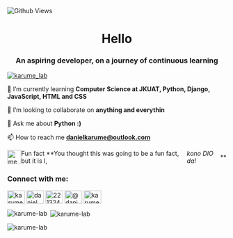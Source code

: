 ![Github Views](https://github-views.deno.dev/api/badge/Karume-lab?label=Stalkers)

<h1 align="center">Hello</h1>
<h3 align="center">An aspiring developer, on a journey of continuous learning</h3>

<p align="left"> <a href="https://twitter.com/karume_lab" target="blank"><img src="https://img.shields.io/twitter/follow/karume_lab?logo=twitter&style=for-the-badge" alt="karume_lab" /></a> </p>

🌱 I’m currently learning **Computer Science at JKUAT, Python, Django, JavaScript, HTML and CSS**

👯 I’m looking to collaborate on **anything and everythin**

💬 Ask me about **Python :)**

📫 How to reach me **danielkarume@outlook.com**

<div style="display:flex; align-items:center;">
<a href="https://emoji.gg/emoji/6991_menacing"><img src="https://cdn3.emoji.gg/emojis/6991_menacing.png" width="32px" height="32px" alt="menacing"></a> Fun fact **You thought this was going to be a fun fact, but it is I, <em>kono DIO da!</em> **
</div>

<h3 align="left">Connect with me:</h3>
<p align="left">
<a href="https://twitter.com/karume_lab" target="blank"><img align="center" src="https://raw.githubusercontent.com/rahuldkjain/github-profile-readme-generator/master/src/images/icons/Social/twitter.svg" alt="karume_lab" height="30" width="40" /></a>
<a href="https://ke.linkedin.com/in/daniel-karume-9aa21a253" target="blank"><img align="center" src="https://raw.githubusercontent.com/rahuldkjain/github-profile-readme-generator/master/src/images/icons/Social/linked-in-alt.svg" alt="daniel karume" height="30" width="40" /></a>
<a href="https://stackoverflow.com/users/22132420" target="blank"><img align="center" src="https://raw.githubusercontent.com/rahuldkjain/github-profile-readme-generator/master/src/images/icons/Social/stack-overflow.svg" alt="22132420" height="30" width="40" /></a>
<a href="https://medium.com/@danielkarume" target="blank"><img align="center" src="https://raw.githubusercontent.com/rahuldkjain/github-profile-readme-generator/master/src/images/icons/Social/medium.svg" alt="@danielkarume" height="30" width="40" /></a>
<a href="https://www.leetcode.com/karume-lab" target="blank"><img align="center" src="https://raw.githubusercontent.com/rahuldkjain/github-profile-readme-generator/master/src/images/icons/Social/leet-code.svg" alt="karume-lab" height="30" width="40" /></a>
</p>

<!-- <h3 align="left">Languages and Tools:</h3>
<p align="left"> <a href="https://getbootstrap.com" target="_blank" rel="noreferrer"> <img src="https://raw.githubusercontent.com/devicons/devicon/master/icons/bootstrap/bootstrap-plain-wordmark.svg" alt="bootstrap" width="40" height="40"/> </a> <a href="https://www.cprogramming.com/" target="_blank" rel="noreferrer"> <img src="https://raw.githubusercontent.com/devicons/devicon/master/icons/c/c-original.svg" alt="c" width="40" height="40"/> </a> <a href="https://www.w3schools.com/cpp/" target="_blank" rel="noreferrer"> <img src="https://raw.githubusercontent.com/devicons/devicon/master/icons/cplusplus/cplusplus-original.svg" alt="cplusplus" width="40" height="40"/> </a> <a href="https://www.w3schools.com/css/" target="_blank" rel="noreferrer"> <img src="https://raw.githubusercontent.com/devicons/devicon/master/icons/css3/css3-original-wordmark.svg" alt="css3" width="40" height="40"/> </a> <a href="https://www.djangoproject.com/" target="_blank" rel="noreferrer"> <img src="https://cdn.worldvectorlogo.com/logos/django.svg" alt="django" width="40" height="40"/> </a> <a href="https://www.figma.com/" target="_blank" rel="noreferrer"> <img src="https://www.vectorlogo.zone/logos/figma/figma-icon.svg" alt="figma" width="40" height="40"/> </a> <a href="https://git-scm.com/" target="_blank" rel="noreferrer"> <img src="https://www.vectorlogo.zone/logos/git-scm/git-scm-icon.svg" alt="git" width="40" height="40"/> </a> <a href="https://www.w3.org/html/" target="_blank" rel="noreferrer"> <img src="https://raw.githubusercontent.com/devicons/devicon/master/icons/html5/html5-original-wordmark.svg" alt="html5" width="40" height="40"/> </a> <a href="https://developer.mozilla.org/en-US/docs/Web/JavaScript" target="_blank" rel="noreferrer"> <img src="https://raw.githubusercontent.com/devicons/devicon/master/icons/javascript/javascript-original.svg" alt="javascript" width="40" height="40"/> </a> <a href="https://www.linux.org/" target="_blank" rel="noreferrer"> <img src="https://raw.githubusercontent.com/devicons/devicon/master/icons/linux/linux-original.svg" alt="linux" width="40" height="40"/> </a> <a href="https://www.photoshop.com/en" target="_blank" rel="noreferrer"> <img src="https://raw.githubusercontent.com/devicons/devicon/master/icons/photoshop/photoshop-line.svg" alt="photoshop" width="40" height="40"/> </a> <a href="https://www.python.org" target="_blank" rel="noreferrer"> <img src="https://raw.githubusercontent.com/devicons/devicon/master/icons/python/python-original.svg" alt="python" width="40" height="40"/> </a> <a href="https://www.adobe.com/products/xd.html" target="_blank" rel="noreferrer"> <img src="https://cdn.worldvectorlogo.com/logos/adobe-xd.svg" alt="xd" width="40" height="40"/> </a> </p> -->

<p><img align="left" src="https://github-readme-stats.vercel.app/api/top-langs?username=karume-lab&show_icons=true&theme=dark&locale=en&layout=compact" alt="karume-lab" /></p>

<p>&nbsp;<img align="center" src="https://github-readme-stats.vercel.app/api?username=karume-lab&show_icons=true&theme=dark&locale=en" alt="karume-lab" /></p>

<p><img align="center" src="https://github-readme-streak-stats.herokuapp.com/?user=karume-lab&theme=dark" alt="karume-lab" /></p>
